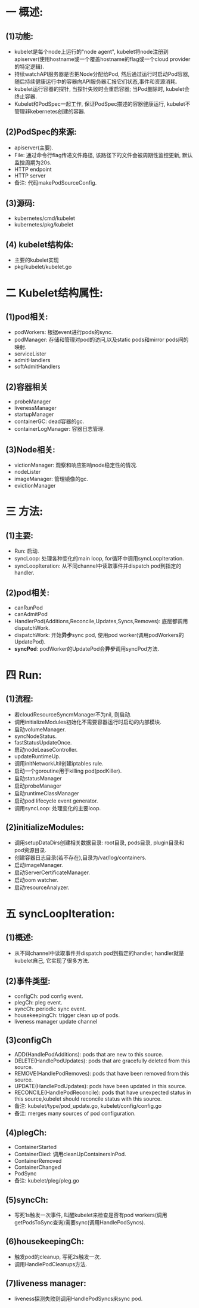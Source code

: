 # 一 概述:
## (1)功能:
- kubelet是每个node上运行的"node agent", kubelet将node注册到apiserver(使用hostname或一个覆盖hostname的flag或一个cloud provider的特定逻辑).
- 持续watchAPI服务器是否把Node分配给Pod, 然后通过运行时启动Pod容器, 随后持续健康运行中的容器向API服务器汇报它们状态,事件和资源消耗.
- kubelet运行容器的探针, 当探针失败时会重启容器; 当Pod删除时, kubelet会终止容器.
- Kubelet和PodSpec一起工作, 保证PodSpec描述的容器健康运行, kubelet不管理非kebernetes创建的容器.

## (2)PodSpec的来源:
- apiserver(主要).
- File: 通过命令行flag传递文件路径, 该路径下的文件会被周期性监控更新, 默认监控周期为20s.
- HTTP endpoint
- HTTP server
- 备注: 代码makePodSourceConfig.

## (3)源码:
- kubernetes/cmd/kubelet
- kubernetes/pkg/kubelet

## (4) kubelet结构体:
- 主要的kubelet实现
- pkg/kubelet/kubelet.go

# 二 Kubelet结构属性:
## (1)pod相关:
- podWorkers: 根据event进行pods的sync.
- podManager: 存储和管理对pod的访问,以及static pods和mirror pods间的映射.
- serviceLister
- admitHandlers
- softAdmitHandlers

## (2)容器相关
- probeManager
- livenessManager
- startupManager
- containerGC: dead容器的gc.
- containerLogManager: 容器日志管理.

## (3)Node相关:
- victionManager: 观察和响应影响node稳定性的情况.
- nodeLister
- imageManager: 管理镜像的gc.
- evictionManager 

# 三 方法:
## (1)主要:
- Run: 启动.
- syncLoop: 处理各种变化的main loop, for循环中调用syncLoopIteration.
- syncLoopIteration: 从不同channel中读取事件并dispatch pod到指定的handler.

## (2)pod相关:
- canRunPod
- canAdmitPod
- HandlerPod(Additions,Reconcile,Updates,Syncs,Removes): 底层都调用dispatchWork.
- dispatchWork: 开始**异步**sync pod, 使用pod worker(调用podWorkers的UpdatePod).
- **syncPod**: podWorker的UpdatePod会**异步**调用syncPod方法.

# 四 Run:
## (1)流程:
- 若cloudResourceSyncmManager不为nil, 则启动.
- 调用initializeModules初始化不需要容器运行时启动的内部模块.
- 启动volumeManager.
- syncNodeStatus.
- fastStatusUpdateOnce.
- 启动nodeLeaseController.
- updateRuntimeUp.
- 调用initNetworkUtil创建iptables rule.
- 启动一个goroutine用于killing pod(podKiller).
- 启动statusManager
- 启动probeManager
- 启动runtimeClassManager
- 启动pod lifecycle event generator.
- 调用syncLoop: 处理变化的主要loop.

## (2)initializeModules:
- 调用setupDataDirs创建相关数据目录: root目录, pods目录, plugin目录和pod资源目录.
- 创建容器日志目录(若不存在),目录为/var/log/containers.
- 启动imageManager.
- 启动ServerCertificateManager.
- 启动oom watcher.
- 启动resourceAnalyzer.

# 五 syncLoopIteration:
## (1)概述:
- 从不同channel中读取事件并dispatch pod到指定的handler, handler就是kubelet自己, 它实现了很多方法.

## (2)事件类型:
- configCh: pod config event.
- plegCh: pleg event.
- syncCh: periodic sync event.
- housekeepingCh: trigger clean up of pods.
- liveness manager update channel

## (3)configCh
- ADD(HandlePodAdditions): pods that are new to this source.
- DELETE(HandlePodUpdates): pods that are gracefully deleted from this source.
- REMOVE(HandlePodRemoves): pods that have been removed from this source.
- UPDATE(HandlePodUpdates): pods have been updated in this source.
- RECONCILE(HandlePodReconcile): pods that have unexpected status in this source,kubelet should reconcile status with this source.
- 备注: kubelet/type/pod_update.go, kubelet/config/config.go
- 备注: merges many sources of pod configuration.

## (4)plegCh:
- ContainerStarted
- ContainerDied: 调用cleanUpContainersInPod.
- ContainerRemoved
- ContainerChanged
- PodSync
- 备注: kubelet/pleg/pleg.go

## (5)syncCh:
- 写死1s触发一次事件, 叫醒kubelet来检查是否有pod workers(调用getPodsToSync查询)需要sync(调用HandlePodSyncs).

## (6)housekeepingCh:
- 触发pod的cleanup, 写死2s触发一次.
- 调用HandlePodCleanups方法.

## (7)liveness manager:
- liveness探测失败则调用HandlePodSyncs来sync pod.
